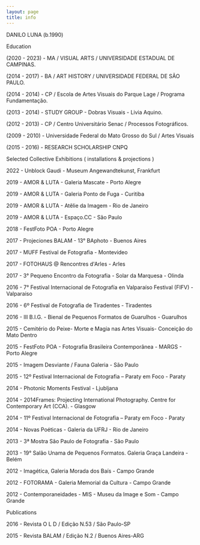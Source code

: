 ```yaml
---
layout: page
title: info
---
```

DANILO LUNA (b.1990) 



Education


(2020 - 2023) - MA / VISUAL ARTS / UNIVERSIDADE ESTADUAL DE CAMPINAS.

(2014 - 2017) - BA / ART HISTORY / UNIVERSIDADE FEDERAL DE SÃO PAULO.

(2014 - 2014) - CP / Escola de Artes Visuais do Parque Lage / Programa Fundamentação.

(2013 - 2014) - STUDY GROUP - Dobras Visuais - Livia Aquino.

(2012 - 2013) - CP / Centro Universitário Senac /  Processos Fotográficos.

(2009 - 2010) - Universidade Federal do Mato Grosso do Sul / Artes Visuais

(2015 - 2016) - RESEARCH SCHOLARSHIP CNPQ

Selected  Collective Exhibitions ( installations & projections )

2022 - Unblock Gaudi - Museum Angewandtekunst, Frankfurt

2019 - AMOR & LUTA - Galeria Mascate - Porto Alegre

2019 - AMOR & LUTA - Galeria Ponto de Fuga - Curitiba

2019 - AMOR & LUTA - Atêlie da Imagem - Rio de Janeiro

2019 -  AMOR & LUTA - Espaço.CC - São Paulo

2018 - FestFoto POA - Porto Alegre

2017 - Projeciones BALAM - 13° BAphoto - Buenos Aires

2017 - MUFF Festival de Fotografia - Montevideo 

2017 - FOTOHAUS @ Rencontres d'Arles - Arles

2017 - 3° Pequeno Encontro da Fotografia - Solar da Marquesa - Olinda

2016 - 7° Festival Internacional de Fotografía en Valparaíso Festival (FIFV) - Valparaiso

2016 - 6º Festival de Fotografia de Tiradentes - Tiradentes

2016 - III B.I.G. - Bienal de Pequenos Formatos de Guarulhos - Guarulhos

2015 - Cemitério do Peixe- Morte e Magia nas Artes Visuais- Conceição do Mato Dentro

2015 - FestFoto POA - Fotografia Brasileira Contemporânea - MARGS - Porto Alegre

2015 - Imagem Desviante / Fauna Galeria - São Paulo

2015 -  12º Festival Internacional de Fotografia – Paraty em Foco - Paraty

2014 - Photonic Moments Festival - Ljubljana

2014 - 2014Frames: Projecting International Photography. Centre for Contemporary Art (CCA). - Glasgow

2014 -  11º Festival Internacional de Fotografia – Paraty em Foco - Paraty

2014 - Novas Poéticas - Galeria da UFRJ - Rio de Janeiro

2013 - 3ª Mostra São Paulo de Fotografia - São Paulo

2013 - 19° Salão Unama de Pequenos Formatos. Galeria Graça Landeira - Belém

2012 - Imagética, Galeria Morada dos Baís - Campo Grande

2012 - FOTORAMA - Galeria Memorial da Cultura - Campo Grande

2012 - Contemporaneidades - MIS - Museu da Image e Som - Campo Grande

Publications

2016 - Revista O L D / Edição N.53 / São Paulo-SP

2015 - Revista BALAM / Edição N.2 / Buenos Aires-ARG



